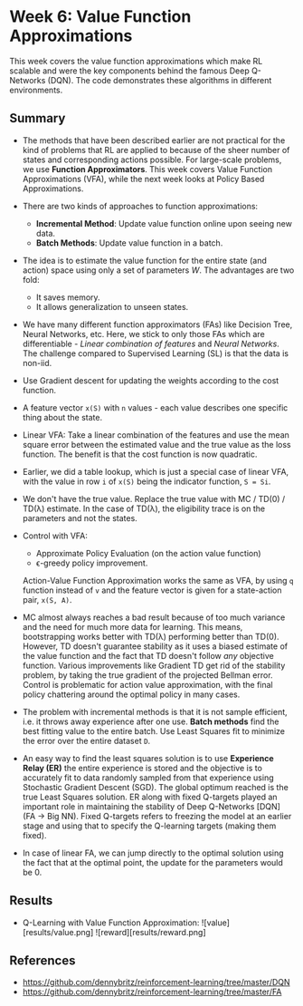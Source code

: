 # Week 6: Value Function Approximations

This week covers the value function approximations which make RL scalable and were the key components behind the famous Deep Q-Networks (DQN).
The code demonstrates these algorithms in different environments.

## Summary

- The methods that have been described earlier are not practical for the kind of problems that RL are applied to because of the sheer number of states and corresponding actions possible. For large-scale problems, we use **Function Approximators**. This week covers Value Function Approximations (VFA), while the next week looks at Policy Based Approximations.

- There are two kinds of approaches to function approximations:
  - **Incremental Method**: Update value function online upon seeing new data.
  - **Batch Methods**: Update value function in a batch.

- The idea is to estimate the value function for the entire state (and action) space using only a set of parameters *W*.
  The advantages are two fold:
  - It saves memory.
  - It allows generalization to unseen states.

- We have many different function approximators (FAs) like Decision Tree, Neural Networks, etc. Here, we stick to only those FAs which are differentiable - *Linear combination of features* and *Neural Networks*. The challenge compared to Supervised Learning (SL) is that the data is non-iid.

- Use Gradient descent for updating the weights according to the cost function. 

- A feature vector `x(S)` with `n` values - each value describes one specific thing about the state. 

- Linear VFA: Take a linear combination of the features and use the mean square error between the estimated value and the true value as the loss function. The benefit is that the cost function is now quadratic. 

- Earlier, we did a table lookup, which is just a special case of linear VFA, with the value in row `i` of `x(S)` being the indicator function, `S = Si`. 

- We don't have  the true value. Replace the true value with MC / TD(0) / TD(λ) estimate. In the case of TD(λ), the eligibility trace is on the parameters and not the states. 

- Control with VFA:
  - Approximate Policy Evaluation (on the action value function)
  - ϵ-greedy policy improvement.
  
  Action-Value Function Approximation works the same as VFA, by using `q` function instead of `v` and the feature vector is given for a state-action pair, `x(S, A)`.
  
- MC almost always reaches a bad result because of too much variance and the need for much more data for learning. This means, bootstrapping works better with TD(λ) performing better than TD(0). However, TD doesn't guarantee stability as it uses a biased estimate of the value function and the fact that TD doesn't follow *any* objective function. Various improvements like Gradient TD get rid of the stability problem, by taking the true gradient of the projected Bellman error. Control is problematic for action value approximation, with the final policy chattering around the optimal policy in many cases.

- The problem with incremental methods is that it is not sample efficient, i.e. it throws away experience after one use. **Batch methods** find the best fitting value to the entire batch. Use Least Squares fit to minimize the error over the entire dataset `D`.

- An easy way to find the least squares solution is to use **Experience Relay (ER)** the entire experience is stored and the objective is to accurately fit to data randomly sampled from that experience using Stochastic Gradient Descent (SGD). The global optimum reached is the true Least Squares solution. ER along with fixed Q-targets played an important role in maintaining the stability of Deep Q-Networks [DQN] (FA -> Big NN). Fixed Q-targets refers to freezing the model at an earlier stage and using that to specify the Q-learning targets (making them fixed).

- In case of linear FA, we can jump directly to the optimal solution using the fact that at the optimal point, the update for the parameters would be 0.

## Results

- Q-Learning with Value Function Approximation:
  ![value][results/value.png]
  ![reward][results/reward.png]
 
## References
- https://github.com/dennybritz/reinforcement-learning/tree/master/DQN
- https://github.com/dennybritz/reinforcement-learning/tree/master/FA
